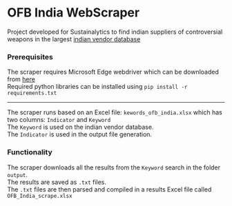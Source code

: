 # OFB India WebScraper

Project developed for Sustainalytics to find indian suppliers of controversial weapons in the largest [indian vendor database](https://ofb.gov.in/vendor/general_reports/show/registered_vendors/search)

### Prerequisites

The scraper requires Microsoft Edge webdriver which can be downloaded from [here](https://developer.microsoft.com/en-us/microsoft-edge/tools/webdriver/) \
Required python libraries can be installed using `pip install -r requirements.txt`

---

The scraper runs based on an Excel file: `kewords_ofb_india.xlsx` which has two columns: `Indicator` and `Keyword` \
The `Keyword` is used on the indian vendor database. \
The `Indicator` is used in the output file generation.


### Functionality

The scraper downloads all the results from the `Keyword` search in the folder `output`. \
The results are saved as `.txt`  files. \
The `.txt` files are then parsed and compiled in a results Excel file called `OFB_India_scrape.xlsx`


